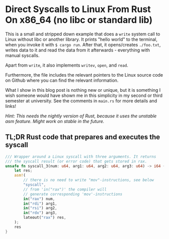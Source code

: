 # Direct Syscalls to Linux From Rust On x86_64 (no libc or standard lib)

This is a small and stripped down example that does a `write`
system call to Linux without libc or another library. It prints
"hello world" to the terminal, when you invoke it with `$ cargo run`.
After that, it opens/creates `./foo.txt`, writes data to it and read
the data from it afterwards - everything with manual syscalls.

Apart from `write`, it also implements `writev`, `open`, and `read`.

Furthermore, the file includes the relevant pointers to the Linux
source code on Github where you can find the relevant information.

What I show in this blog post is nothing new or unique, but it is something 
I wish someone would have shown me in this simplicity in my second or third 
semester at university. See the comments in `main.rs` for more details
and links!

*Hint: This needs the nightly version of Rust, because it uses the unstable 
asm feature. Might work on stable in the future.*

## TL;DR Rust code that prepares and executes the syscall
```rust
/// Wrapper around a Linux syscall with three arguments. It returns
/// the syscall result (or error code) that gets stored in rax.
unsafe fn syscall_3(num: u64, arg1: u64, arg2: u64, arg3: u64) -> i64 {
    let res;
    asm!(
        // there is no need to write "mov"-instructions, see below 
        "syscall",
        // from 'in("rax")' the compiler will
        // generate corresponding 'mov'-instructions
        in("rax") num,
        in("rdi") arg1,
        in("rsi") arg2,
        in("rdx") arg3,
        lateout("rax") res,
    );
    res
}
```
